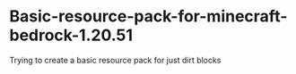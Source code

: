 # Basic-resource-pack-for-minecraft-bedrock-1.20.51
Trying to create a basic resource pack for just dirt blocks
